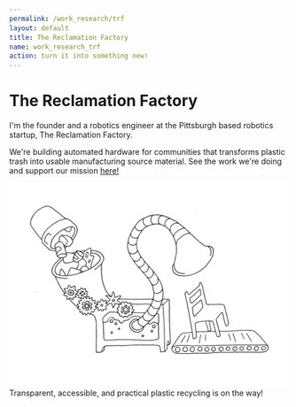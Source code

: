 ```yaml
---
permalink: /work_research/trf
layout: default
title: The Reclamation Factory
name: work_research_trf
action: turn it into something new!
---
```

# The Reclamation Factory

I'm the founder and a robotics engineer at the Pittsburgh based robotics startup, The Reclamation Factory. 

We're building automated hardware for communities that transforms plastic trash into usable manufacturing source material. See the work we're doing and support our mission  <a href="https://www.thereclamationfactory.com/"> here! </a>

<div class="row">
    <div class="column">
        <img src="../assets/images/work_research/The Reclamation Factory/chairmachine.png" class="sublistimg">
        <div class="overlay">
            <div class="text_small">Transparent, accessible, and practical plastic recycling is on the way!</div>
        </div>
    </div>
</div>